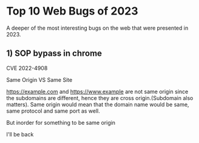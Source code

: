 # Top 10 Web Bugs of 2023

A deeper of the most interesting bugs on the web that were presented in 2023.

## 1) SOP bypass in chrome

CVE 2022-4908

Same Origin VS Same Site

https://example.com and https://www.example are not same origin since the subdomains are different, hence they are cross origin.(Subdomain also matters). Same origin would mean that the domain name would be same, same protocol and same port as well.

But inorder for something to be same origin

I'll be back